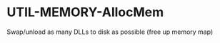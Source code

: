 UTIL-MEMORY-AllocMem
====================

Swap/unload as many DLLs to disk as possible (free up memory map)
